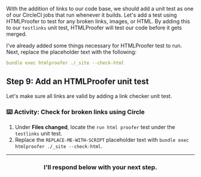 With the addition of links to our code base, we should add a unit test as one of our CircleCI jobs that run whenever it builds. Let's add a test using HTMLProofer to test for any broken links, images, or HTML. By adding this to our `testlinks` unit test, HTMLProofer will test our code before it gets merged.

I've already added some things necessary for HTMLProofer test to run. Next, replace the placeholder text with the following:

```yaml
bundle exec htmlproofer ./_site --check-html
```

## Step 9: Add an HTMLProofer unit test

Let's make sure all links are valid by adding a link checker unit test.

### :keyboard: Activity: Check for broken links using Circle

1. Under **Files changed**, locate the `run html proofer` test under the `testlinks` unit test.
1. Replace the `REPLACE-ME-WITH-SCRIPT` placeholder text with `bundle exec htmlproofer ./_site --check-html`.

<hr>
<h3 align="center">I'll respond below with your next step.</h3>

